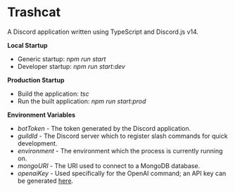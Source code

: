 # Trashcat

A Discord application written using TypeScript and Discord.js v14.

**Local Startup**
- Generic startup: *npm run start*
- Developer startup: *npm run start:dev*

**Production Startup**
- Build the application: *tsc*
- Run the built application: *npm run start:prod*

**Environment Variables**
- *botToken* - The token generated by the Discord application.
- *guildId* - The Discord server which to register slash commands for quick development.
- *environment* - The environment which the process is currently running on.
- *mongoURI* - The URI used to connect to a MongoDB database.
- *openaiKey* - Used specifically for the OpenAI command; an API key can be generated [here](https://beta.openai.com/account/api-keys).
